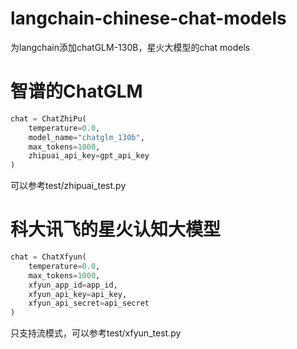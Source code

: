 # langchain-chinese-chat-models

为langchain添加chatGLM-130B，星火大模型的chat models

# 智谱的ChatGLM

```python
chat = ChatZhiPu(
    temperature=0.0,
    model_name="chatglm_130b",
    max_tokens=1000,
    zhipuai_api_key=gpt_api_key
)
```

可以参考test/zhipuai_test.py

# 科大讯飞的星火认知大模型

```python
chat = ChatXfyun(
    temperature=0.0,
    max_tokens=1000,
    xfyun_app_id=app_id,
    xfyun_api_key=api_key,
    xfyun_api_secret=api_secret
)
```

只支持流模式，可以参考test/xfyun_test.py
